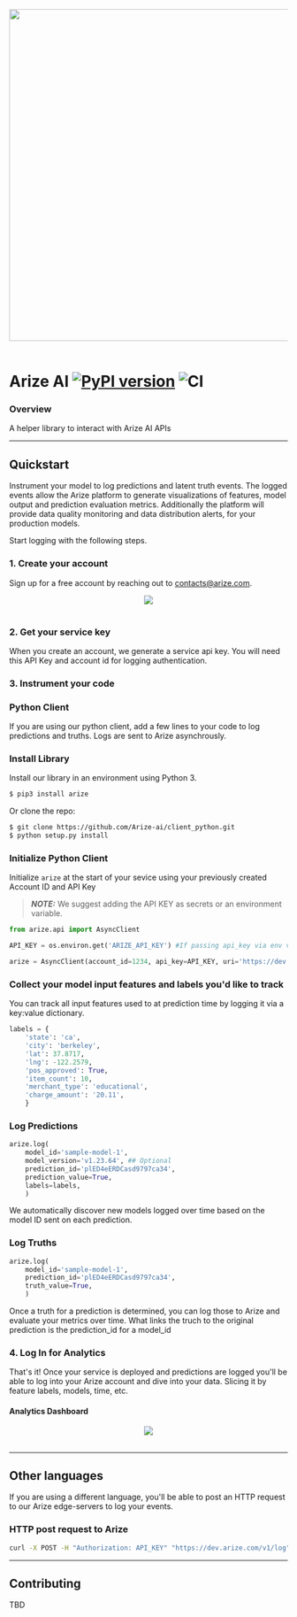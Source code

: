 <div align="center">
  <img src="https://storage.googleapis.com/arize-public/assets/arize-logo-white.jpg" width="600" /><br><br>
</div>

Arize AI [![PyPI version](https://badge.fury.io/py/arize.svg)](https://badge.fury.io/py/arize) ![CI](https://github.com/Arize-ai/arize/workflows/CI/badge.svg)
================
### Overview

A helper library to interact with Arize AI APIs

---
## Quickstart
Instrument your model to log predictions and latent truth events. The logged events allow the Arize platform to generate visualizations of features, model output and prediction evaluation metrics. Additionally the platform will provide data quality monitoring and data distribution alerts, for your production models.

Start logging with the following steps.

### 1. Create your account
Sign up for a free account by reaching out to <contacts@arize.com>.

<div align="center">
  <img src="https://storage.googleapis.com/arize-public/assets/arize-home.png" /><br><br>
</div>

### 2. Get your service key
When you create an account, we generate a service api key. You will need this API Key and account id for logging authentication.


### 3. Instrument your code
### Python Client
If you are using our python client, add a few lines to your code to log predictions and truths. Logs are sent to Arize asynchrously. 

### Install Library

Install our library in an environment using Python 3.

```sh
$ pip3 install arize
```

Or clone the repo:
```sh
$ git clone https://github.com/Arize-ai/client_python.git
$ python setup.py install
```

### Initialize Python Client

Initialize `arize` at the start of your sevice using your previously created Account ID and API Key

> **_NOTE:_** We suggest adding the API KEY as secrets or an environment variable.

```python
from arize.api import AsyncClient

API_KEY = os.environ.get('ARIZE_API_KEY') #If passing api_key via env vars

arize = AsyncClient(account_id=1234, api_key=API_KEY, uri='https://dev.arize.com/v1/log')
```

### Collect your model input features and labels you'd like to track

You can track all input features used to at prediction time by logging it via a key:value dictionary.

```python
labels = {
    'state': 'ca',
    'city': 'berkeley',
    'lat': 37.8717,
    'lng': -122.2579,
    'pos_approved': True,
    'item_count': 10,
    'merchant_type': 'educational',
    'charge_amount': '20.11',
    }
```

### Log Predictions
```python
arize.log(
    model_id='sample-model-1',
    model_version='v1.23.64', ## Optional
    prediction_id='plED4eERDCasd9797ca34',
    prediction_value=True,
    labels=labels,
    )
```

We automatically discover new models logged over time based on the model ID sent on each prediction.

### Log Truths
```python
arize.log(
    model_id='sample-model-1',
    prediction_id='plED4eERDCasd9797ca34',
    truth_value=True,
    )
```
Once a truth for a prediction is determined, you can log those to Arize and evaluate your metrics over time. What links the truch to the original prediction is the prediction_id for a model_id

### 4. Log In for Analytics
That's it! Once your service is deployed and predictions are logged you'll be able to log into your Arize account and dive into your data. Slicing it by feature labels, models, time, etc.

#### Analytics Dashboard
<div align="center">
  <img src="https://storage.googleapis.com/arize-public/assets/arize-home.png" /><br><br>
</div>

---
## Other languages
If you are using a different language, you'll be able to post an HTTP request to our Arize edge-servers to log your events.

### HTTP post request to Arize

```bash 
curl -X POST -H "Authorization: API_KEY" "https://dev.arize.com/v1/log" -d'{"account_id": 0, "model_id": "test_model_1", "prediction_id":"test100", "prediction":{"model_version": "v1.23.64", "labels":{"state":{"string_label": "CO"}, "item_count":{"int_label": 10}, "charge_amt":{"label_float": 12.34}, "physical_card":{"string_label": true}}, "prediction_value": {"binary_value": false}}}'
```
---
## Contributing

TBD